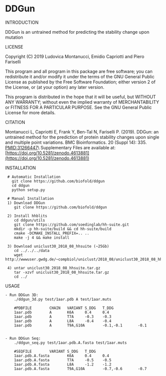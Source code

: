 # DDGun


INTRODUCTION
  
  DDGun is an untrained method for predicting the stability change upon mutation


LICENSE

  Copyright (C) 2019  Ludovica Montanucci, Emidio Capriotti 
                      and Piero Fariselli

  This program and all program in this package are free software;
  you can redistribute it and/or modify it under the terms of the
  GNU General Public License as published by the Free Software
  Foundation; either version 2 of the License, or (at your option)
  any later version.

  This program is distributed in the hope that it will be useful,
  but WITHOUT ANY WARRANTY; without even the implied warranty of
  MERCHANTABILITY or FITNESS FOR A PARTICULAR PURPOSE.  See the
  GNU General Public License for more details.


CITATION

  Montanucci L, Capriotti E, Frank Y, Ben-Tal N, Fariselli P. (2019).
  DDGun: an untrained method for the prediction of protein stability
  changes upon single and multiple point variations.
  BMC Bioinformatics. 20 (Suppl 14): 335. [PMID:31266447](https://www.ncbi.nlm.nih.gov/pmc/articles/PMC6606456/pdf/12859_2019_Article_2923.pdf)\ 
  Supplementary Files are available at:
  [https://doi.org/10.5281/zenodo.4613881](https://doi.org/10.5281/zenodo.4613881)


INSTALLATION

     # Automatic Installation
       git clone https://github.com/biofold/ddgun
       cd ddgun
       python setup.py

     # Manual Installation
     1) Download DDGun
        git clone https://github.com/biofold/ddgun

     2) Install hhblits
        cd ddgun/utils
        git clone https://github.com/soedinglab/hh-suite.git
        mkdir -p hh-suite/build && cd hh-suite/build
        cmake -DCMAKE_INSTALL_PREFIX=.. ..
        make -j 4 && make install

     3) Download uniclust30_2018_08_hhsuite (~25Gb)
        cd ../../../data
        wget http://wwwuser.gwdg.de/~compbiol/uniclust/2018_08/uniclust30_2018_08_hhsuite.tar.gz

     4) untar uniclust30_2018_08_hhsuite.tar.gz
        tar -xzvf uniclust30_2018_08_hhsuite.tar.gz
        cd ../


USAGE

    - Run DDGun 3D:
        ./ddgun_3d.py test/1aar.pdb A test/1aar.muts

        #PDBFILE        CHAIN   VARIANT S_DDG   T_DDG
        1aar.pdb        A       K6A     0.4     0.4
        1aar.pdb        A       T7A     -0.3    -0.3
        1aar.pdb        A       L8A     -0.4    -0.4
        1aar.pdb        A       T9A,G10A        -0.1,-0.1       -0.1


    - Run DDGun Seq:
        ./ddgun_seq.py test/1aar.pdb.A.fasta test/1aar.muts

        #SEQFILE        VARIANT S_DDG   T_DDG
        1aar.pdb.A.fasta        K6A     0.4     0.4
        1aar.pdb.A.fasta        T7A     -0.5    -0.5
        1aar.pdb.A.fasta        L8A     -1.2    -1.2
        1aar.pdb.A.fasta        T9A,G10A        -0.7,-0.6       -0.7

